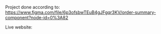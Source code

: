 Project done according to: https://www.figma.com/file/6p3ofsbwTEuB4gJFgqr3KV/order-summary-component?node-id=0%3A82

Live website: 
